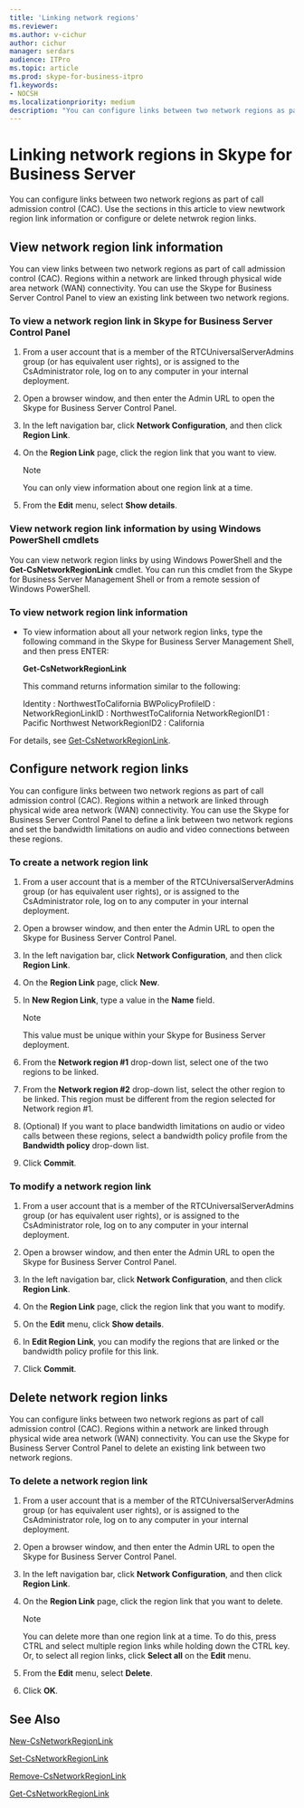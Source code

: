```yaml
---
title: 'Linking network regions'
ms.reviewer: 
ms.author: v-cichur
author: cichur
manager: serdars
audience: ITPro
ms.topic: article
ms.prod: skype-for-business-itpro
f1.keywords:
- NOCSH
ms.localizationpriority: medium
description: "You can configure links between two network regions as part of call admission control (CAC). "
---
```



# Linking network regions in Skype for Business Server

You can configure links between two network regions as part of call admission control (CAC). Use the sections in this article to view newtwork region link information or configure or delete netwrok region links. 

## View network region link information 

You can view links between two network regions as part of call admission control (CAC). Regions within a network are linked through physical wide area network (WAN) connectivity. You can use the Skype for Business Server Control Panel to view an existing link between two network regions. 


### To view a network region link in Skype for Business Server Control Panel

1.  From a user account that is a member of the RTCUniversalServerAdmins group (or has equivalent user rights), or is assigned to the CsAdministrator role, log on to any computer in your internal deployment.

2.  Open a browser window, and then enter the Admin URL to open the Skype for Business Server Control Panel. 

3.  In the left navigation bar, click **Network Configuration**, and then click **Region Link**.

4.  On the **Region Link** page, click the region link that you want to view.
    
    > [!NOTE]
    > You can only view information about one region link at a time.

5.  From the **Edit** menu, select **Show details**.

### View network region link information by using Windows PowerShell cmdlets

You can view network region links by using Windows PowerShell and the **Get-CsNetworkRegionLink** cmdlet. You can run this cmdlet from the Skype for Business Server Management Shell or from a remote session of Windows PowerShell. 


### To view network region link information

  - To view information about all your network region links, type the following command in the Skype for Business Server Management Shell, and then press ENTER:
    
    **Get-CsNetworkRegionLink**
    
    This command returns information similar to the following:
    
       Identity            : NorthwestToCalifornia
       BWPolicyProfileID   :
       NetworkRegionLinkID : NorthwestToCalifornia
       NetworkRegionID1    : Pacific Northwest
       NetworkRegionID2    : California


For details, see [Get-CsNetworkRegionLink](/powershell/module/skype/Get-CsNetworkRegionLink).


## Configure network region links 

You can configure links between two network regions as part of call admission control (CAC). Regions within a network are linked through physical wide area network (WAN) connectivity. You can use the Skype for Business Server Control Panel to define a link between two network regions and set the bandwidth limitations on audio and video connections between these regions.

### To create a network region link

1.  From a user account that is a member of the RTCUniversalServerAdmins group (or has equivalent user rights), or is assigned to the CsAdministrator role, log on to any computer in your internal deployment.

2.  Open a browser window, and then enter the Admin URL to open the Skype for Business Server Control Panel. 

3.  In the left navigation bar, click **Network Configuration**, and then click **Region Link**.

4.  On the **Region Link** page, click **New**.

5.  In **New Region Link**, type a value in the **Name** field.
 
    > [!NOTE]  
    > This value must be unique within your Skype for Business Server deployment.

6.  From the **Network region \#1** drop-down list, select one of the two regions to be linked.

7.  From the **Network region \#2** drop-down list, select the other region to be linked. This region must be different from the region selected for Network region \#1.

8.  (Optional) If you want to place bandwidth limitations on audio or video calls between these regions, select a bandwidth policy profile from the **Bandwidth policy** drop-down list.

9.  Click **Commit**.

### To modify a network region link

1.  From a user account that is a member of the RTCUniversalServerAdmins group (or has equivalent user rights), or is assigned to the CsAdministrator role, log on to any computer in your internal deployment.

2.  Open a browser window, and then enter the Admin URL to open the Skype for Business Server Control Panel. 

3.  In the left navigation bar, click **Network Configuration**, and then click **Region Link**.

4.  On the **Region Link** page, click the region link that you want to modify.

5.  On the **Edit** menu, click **Show details**.

6.  In **Edit Region Link**, you can modify the regions that are linked or the bandwidth policy profile for this link.

7.  Click **Commit**.


## Delete network region links

You can configure links between two network regions as part of call admission control (CAC). Regions within a network are linked through physical wide area network (WAN) connectivity. You can use the Skype for Business Server Control Panel to delete an existing link between two network regions. 

### To delete a network region link

1.  From a user account that is a member of the RTCUniversalServerAdmins group (or has equivalent user rights), or is assigned to the CsAdministrator role, log on to any computer in your internal deployment.

2.  Open a browser window, and then enter the Admin URL to open the Skype for Business Server Control Panel. 

3.  In the left navigation bar, click **Network Configuration**, and then click **Region Link**.

4.  On the **Region Link** page, click the region link that you want to delete.
 
    > [!NOTE]  
    > You can delete more than one region link at a time. To do this, press CTRL and select multiple region links while holding down the CTRL key. Or, to select all region links, click <STRONG>Select all</STRONG> on the <STRONG>Edit</STRONG> menu.

5.  From the **Edit** menu, select **Delete**.

6.  Click **OK**.


## See Also

[New-CsNetworkRegionLink](/powershell/module/skype/New-CsNetworkRegionLink)  

[Set-CsNetworkRegionLink](/powershell/module/skype/Set-CsNetworkRegionLink)  

[Remove-CsNetworkRegionLink](/powershell/module/skype/Remove-CsNetworkRegionLink)  

[Get-CsNetworkRegionLink](/powershell/module/skype/Get-CsNetworkRegionLink)